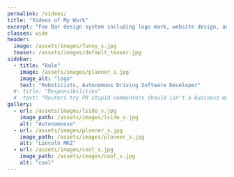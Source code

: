 ```yaml
---
permalink: /videos/
title: "Videos of My Work"
excerpt: "Foo Bar design system including logo mark, website design, and branding applications."
classes: wide
header:
  image: /assets/images/funny_s.jpg
  teaser: /assets/images/default_teaser.jpg
sidebar:
  - title: "Role"
    image: /assets/images/planner_s.jpg
    image_alt: "logo"
    text: "Roboticists, Autonomous Driving Software Developer"
  #- title: "Responsibilities"
  #  text: "Reuters try PR stupid commenters should isn't a business model"
gallery:
  - url: /assets/images/lside_s.jpg
    image_path: /assets/images/lside_s.jpg
    alt: "Autonomoose"
  - url: /assets/images/planner_s.jpg
    image_path: /assets/images/planner_s.jpg
    alt: "Lincoln MKZ"
  - url: /assets/images/cool_s.jpg
    image_path: /assets/images/cool_s.jpg
    alt: "cool"
---
```

